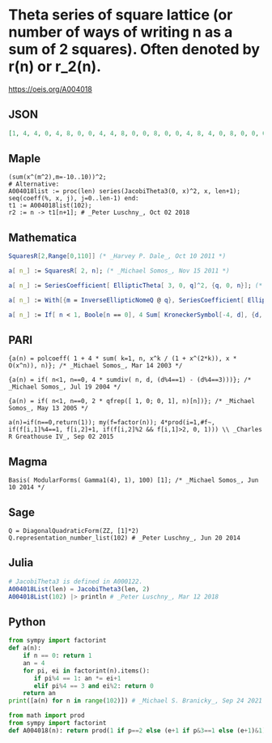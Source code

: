 # Theta series of square lattice \(or number of ways of writing n as a sum of 2 squares\)\. Often denoted by r\(n\) or r\_2\(n\)\.
https://oeis.org/A004018
## JSON
```JSON
[1, 4, 4, 0, 4, 8, 0, 0, 4, 4, 8, 0, 0, 8, 0, 0, 4, 8, 4, 0, 8, 0, 0, 0, 0, 12, 8, 0, 0, 8, 0, 0, 4, 0, 8, 0, 4, 8, 0, 0, 8, 8, 0, 0, 0, 8, 0, 0, 0, 4, 12, 0, 8, 8, 0, 0, 0, 0, 8, 0, 0, 8, 0, 0, 4, 16, 0, 0, 8, 0, 0, 0, 4, 8, 8, 0, 0, 0, 0, 0, 8, 4, 8, 0, 0, 16, 0, 0, 0, 8, 8, 0, 0, 0, 0, 0, 0, 8, 4, 0, 12, 8]
```
## Maple
```Maple
(sum(x^(m^2),m=-10..10))^2;
# Alternative:
A004018list := proc(len) series(JacobiTheta3(0, x)^2, x, len+1);
seq(coeff(%, x, j), j=0..len-1) end:
t1 := A004018list(102);
r2 := n -> t1[n+1]; # _Peter Luschny_, Oct 02 2018
```
## Mathematica
```Mathematica
SquaresR[2,Range[0,110]] (* _Harvey P. Dale_, Oct 10 2011 *)
```
```Mathematica
a[ n_] := SquaresR[ 2, n]; (* _Michael Somos_, Nov 15 2011 *)
```
```Mathematica
a[ n_] := SeriesCoefficient[ EllipticTheta[ 3, 0, q]^2, {q, 0, n}]; (* _Michael Somos_, Nov 15 2011 *)
```
```Mathematica
a[ n_] := With[{m = InverseEllipticNomeQ @ q}, SeriesCoefficient[ EllipticK[ m] / (Pi/2), {q, 0, n}]]; (* _Michael Somos_, Jun 10 2014 *)
```
```Mathematica
a[ n_] := If[ n < 1, Boole[n == 0], 4 Sum[ KroneckerSymbol[-4, d], {d, Divisors@n}]]; (* or *) a[ n_] := SeriesCoefficient[ QPochhammer[ q^2]^10/(QPochhammer[ q] QPochhammer[ q^4])^4, {q, 0, n}]; (* _Michael Somos_, May 17 2015 *)
```
## PARI
```PARI
{a(n) = polcoeff( 1 + 4 * sum( k=1, n, x^k / (1 + x^(2*k)), x * O(x^n)), n)}; /* _Michael Somos_, Mar 14 2003 */
```
```PARI
{a(n) = if( n<1, n==0, 4 * sumdiv( n, d, (d%4==1) - (d%4==3)))}; /* _Michael Somos_, Jul 19 2004 */
```
```PARI
{a(n) = if( n<1, n==0, 2 * qfrep([ 1, 0; 0, 1], n)[n])}; /* _Michael Somos_, May 13 2005 */
```
```PARI
a(n)=if(n==0,return(1)); my(f=factor(n)); 4*prod(i=1,#f~, if(f[i,1]%4==1, f[i,2]+1, if(f[i,2]%2 && f[i,1]>2, 0, 1))) \\ _Charles R Greathouse IV_, Sep 02 2015
```
## Magma
```Magma
Basis( ModularForms( Gamma1(4), 1), 100) [1]; /* _Michael Somos_, Jun 10 2014 */
```
## Sage
```Sage
Q = DiagonalQuadraticForm(ZZ, [1]*2)
Q.representation_number_list(102) # _Peter Luschny_, Jun 20 2014
```
## Julia
```Julia
# JacobiTheta3 is defined in A000122.
A004018List(len) = JacobiTheta3(len, 2)
A004018List(102) |> println # _Peter Luschny_, Mar 12 2018
```
## Python
```Python
from sympy import factorint
def a(n):
    if n == 0: return 1
    an = 4
    for pi, ei in factorint(n).items():
       if pi%4 == 1: an *= ei+1
       elif pi%4 == 3 and ei%2: return 0
    return an
print([a(n) for n in range(102)]) # _Michael S. Branicky_, Sep 24 2021
```
```Python
from math import prod
from sympy import factorint
def A004018(n): return prod(1 if p==2 else (e+1 if p&3==1 else (e+1)&1) for p, e in factorint(n).items())<<2 if n else 1 # _Chai Wah Wu_, Jul 07 2022, corrected Jun 21 2024.
```
